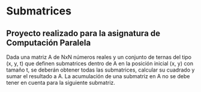 # Submatrices
## Proyecto realizado para la asignatura de Computación Paralela

Dada una matriz A de NxN números reales y un conjunto de ternas del tipo (x, y, t) que
definen submatrices dentro de A en la posición inicial (x, y) con tamaño t, se deberán
obtener todas las submatrices, calcular su cuadrado y sumar el resultado a A. La
acumulación de una submatriz en A no se debe tener en cuenta para la siguiente
submatriz. 
